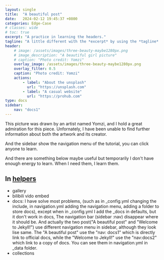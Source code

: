 ```yaml
---
layout: single
title:  "A beautiful post"
date:   2024-02-12 19:45:37 +0800
categories: Edge-Case
# classes: wide
# toc: true
excerpt: "A practice in learning the headers."
tagline: "A little different with the *excerpt* by using the *tagline*. This Website also can be used to obtain some beautiful pic."
header:
    # image: /assets/images/three-beauty-maybe1280px.png
    # image_description: "A beautiful girl picture"
    # caption: "Photo credit: Yomzi"
    overlay_image: /assets/images/three-beauty-maybe1280px.png
    overlay_filter: 0.5
    caption: "Photo credit: Yomzi"
    actions:
        - label: "About the unsplash"
          url: "https://unsplash.com"
        - label: "A casual website"
          url: "https://prohub.com"
type: docs
sidebar:
    nav: "docs1"
---
```

This picture was drawn by an artist named Yomzi, and I hold a great admiration for this piece. Unfornately, I have been unable to find further information about both the artwork and its creator.
<!-- [**Unsplash**](https://unsplash.com) is a website for picture. -->

And the sidebar show the navigation menu of the tutorial, you can click anyone to learn.

And there are something below maybe useful but temporarily I don't have enough energy to learn. When I need them, I learn them.
## In [helpers](https://mmistakes.github.io/minimal-mistakes/docs/helpers/)
- gallery
- bilibili vido embed
- docs: I have solve most problems, (such as in _config.yml changing the include, in navigation.yml adding the navigation menu, adding a folder to store docs), except when in _config.yml I add the _docs in defaults, but it don't work in docs, The navigation bar (sidebar :nav) disappear where it should be. And actually the two post("A beautiful post" and "Welcome to Jekyll!") use different navigation menu in sidebar, although they look lise same. The "A beautiful post" use the "nav: docs1" which is directly link to official docs, while the "Welcome to Jekyll!" use the "nav:docs2" which link to a copy of docs. You can see them in navigation.yml in _data folder.
- collections

